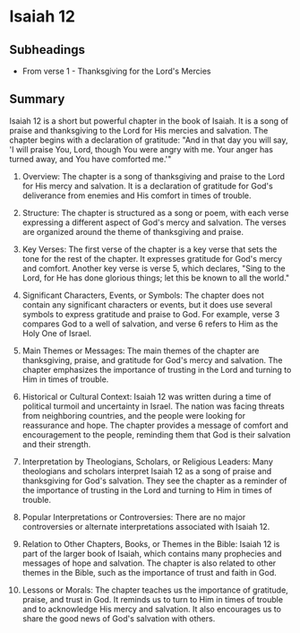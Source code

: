 # Isaiah 12

## Subheadings

* From verse 1 - Thanksgiving for the Lord's Mercies

## Summary

Isaiah 12 is a short but powerful chapter in the book of Isaiah. It is a song of praise and thanksgiving to the Lord for His mercies and salvation. The chapter begins with a declaration of gratitude: "And in that day you will say, 'I will praise You, Lord, though You were angry with me. Your anger has turned away, and You have comforted me.'"

1. Overview:
The chapter is a song of thanksgiving and praise to the Lord for His mercy and salvation. It is a declaration of gratitude for God's deliverance from enemies and His comfort in times of trouble.

2. Structure:
The chapter is structured as a song or poem, with each verse expressing a different aspect of God's mercy and salvation. The verses are organized around the theme of thanksgiving and praise.

3. Key Verses:
The first verse of the chapter is a key verse that sets the tone for the rest of the chapter. It expresses gratitude for God's mercy and comfort. Another key verse is verse 5, which declares, "Sing to the Lord, for He has done glorious things; let this be known to all the world."

4. Significant Characters, Events, or Symbols:
The chapter does not contain any significant characters or events, but it does use several symbols to express gratitude and praise to God. For example, verse 3 compares God to a well of salvation, and verse 6 refers to Him as the Holy One of Israel.

5. Main Themes or Messages:
The main themes of the chapter are thanksgiving, praise, and gratitude for God's mercy and salvation. The chapter emphasizes the importance of trusting in the Lord and turning to Him in times of trouble.

6. Historical or Cultural Context:
Isaiah 12 was written during a time of political turmoil and uncertainty in Israel. The nation was facing threats from neighboring countries, and the people were looking for reassurance and hope. The chapter provides a message of comfort and encouragement to the people, reminding them that God is their salvation and their strength.

7. Interpretation by Theologians, Scholars, or Religious Leaders:
Many theologians and scholars interpret Isaiah 12 as a song of praise and thanksgiving for God's salvation. They see the chapter as a reminder of the importance of trusting in the Lord and turning to Him in times of trouble.

8. Popular Interpretations or Controversies:
There are no major controversies or alternate interpretations associated with Isaiah 12.

9. Relation to Other Chapters, Books, or Themes in the Bible:
Isaiah 12 is part of the larger book of Isaiah, which contains many prophecies and messages of hope and salvation. The chapter is also related to other themes in the Bible, such as the importance of trust and faith in God.

10. Lessons or Morals:
The chapter teaches us the importance of gratitude, praise, and trust in God. It reminds us to turn to Him in times of trouble and to acknowledge His mercy and salvation. It also encourages us to share the good news of God's salvation with others.